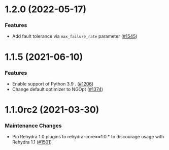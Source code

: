 1.2.0 (2022-05-17)
======================

### Features

- Add fault tolerance via `max_failure_rate` parameter ([#1545](https://github.com/facebookresearch/rehydra/issues/1545))


1.1.5 (2021-06-10)
==================

### Features

- Enable support of Python 3.9 . ([#1206](https://github.com/facebookresearch/rehydra/issues/1206))
- Change default optimizer to NGOpt ([#1374](https://github.com/facebookresearch/rehydra/issues/1374))


1.1.0rc2 (2021-03-30)
=====================

### Maintenance Changes

- Pin Rehydra 1.0 plugins to rehydra-core==1.0.* to discourage usage with Rehydra 1.1 ([#1501](https://github.com/facebookresearch/rehydra/issues/1501))
